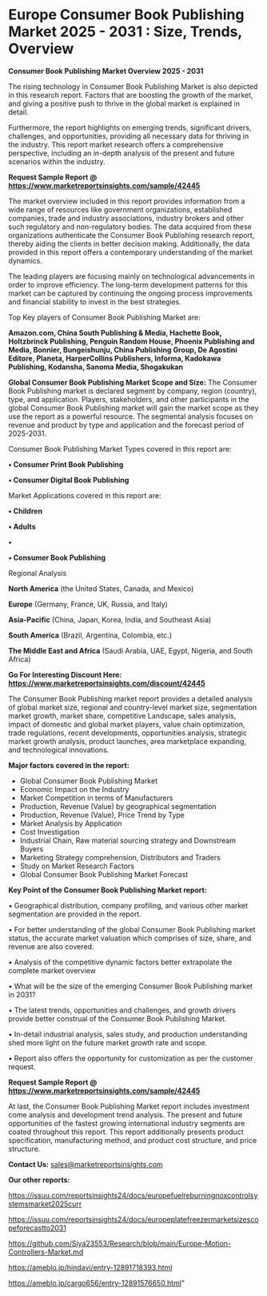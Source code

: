 # Europe Consumer Book Publishing Market 2025 - 2031 : Size, Trends, Overview

<Strong> Consumer Book Publishing Market Overview 2025 - 2031</strong>

The rising technology in Consumer Book Publishing Market is also depicted in this research report. Factors that are boosting the growth of the market, and giving a positive push to thrive in the global market is explained in detail.

Furthermore, the report highlights on emerging trends, significant drivers, challenges, and opportunities, providing all necessary data for thriving in the industry. This report market research offers a comprehensive perspective, including an in-depth analysis of the present and future scenarios within the industry.

<strong>Request Sample Report @ <a href=https://www.marketreportsinsights.com/sample/42445>https://www.marketreportsinsights.com/sample/42445</a></strong>

The market overview included in this report provides information from a wide range of resources like government organizations, established companies, trade and industry associations, industry brokers and other such regulatory and non-regulatory bodies. The data acquired from these organizations authenticate the Consumer Book Publishing research report, thereby aiding the clients in better decision making. Additionally, the data provided in this report offers a contemporary understanding of the market dynamics.

The leading players are focusing mainly on technological advancements in order to improve efficiency. The long-term development patterns for this market can be captured by continuing the ongoing process improvements and financial stability to invest in the best strategies.

Top Key players of Consumer Book Publishing Market are:

<strong>Amazon.com, China South Publishing & Media, Hachette Book, Holtzbrinck Publishing, Penguin Random House, Phoenix Publishing and Media, Bonnier, Bungeishunju, China Publishing Group, De Agostini Editore, Planeta, HarperCollins Publishers, Informa, Kadokawa Publishing, Kodansha, Sanoma Media, Shogakukan</strong>

<strong><b>Global Consumer Book Publishing Market Scope and Size:</b></strong>
The Consumer Book Publishing market is declared segment by company, region (country), type, and application. Players, stakeholders, and other participants in the global Consumer Book Publishing market will gain the market scope as they use the report as a powerful resource. The segmental analysis focuses on revenue and product by type and application and the forecast period of 2025-2031.

Consumer Book Publishing Market Types covered in this report are:

<strong>•  Consumer Print Book Publishing

•  Consumer Digital Book Publishing</strong>

Market Applications covered in this report are:

<strong>•  Children

•  Adults

•  

•  Consumer Book Publishing</strong> 

Regional Analysis

<strong>North America</strong> (the United States, Canada, and Mexico)

<strong>Europe</strong> (Germany, France, UK, Russia, and Italy)

<strong>Asia-Pacific</strong> (China, Japan, Korea, India, and Southeast Asia)

<strong>South America</strong> (Brazil, Argentina, Colombia, etc.)

<strong>The Middle East and Africa</strong> (Saudi Arabia, UAE, Egypt, Nigeria, and South Africa)

<strong>Go For Interesting Discount Here: <a href=https://www.marketreportsinsights.com/discount/42445>https://www.marketreportsinsights.com/discount/42445</a></strong>

The Consumer Book Publishing market report provides a detailed analysis of global market size, regional and country-level market size, segmentation market growth, market share, competitive Landscape, sales analysis, impact of domestic and global market players, value chain optimization, trade regulations, recent developments, opportunities analysis, strategic market growth analysis, product launches, area marketplace expanding, and technological innovations.

<strong><b>Major factors covered in the report:</b></strong>
<ul>
  <li>Global Consumer Book Publishing Market </li>
  <li>Economic Impact on the Industry</li>
  <li>Market Competition in terms of Manufacturers</li>
  <li>Production, Revenue (Value) by geographical segmentation</li>
  <li>Production, Revenue (Value), Price Trend by Type</li>
  <li>Market Analysis by Application</li>
  <li>Cost Investigation</li>
  <li>Industrial Chain, Raw material sourcing strategy and Downstream Buyers</li>
  <li>Marketing Strategy comprehension, Distributors and Traders</li>
  <li>Study on Market Research Factors</li>
  <li>Global Consumer Book Publishing Market Forecast</li>
</ul>

<strong><b>Key Point of the Consumer Book Publishing Market report:</b></strong>

• Geographical distribution, company profiling, and various other market segmentation are provided in the report.

• For better understanding of the global Consumer Book Publishing market status, the accurate market valuation which comprises of size, share, and revenue are also covered.

• Analysis of the competitive dynamic factors better extrapolate the complete market overview

• What will be the size of the emerging Consumer Book Publishing market in 2031?

• The latest trends, opportunities and challenges, and growth drivers provide better construal of the Consumer Book Publishing Market.

• In-detail industrial analysis, sales study, and production understanding shed more light on the future market growth rate and scope.

• Report also offers the opportunity for customization as per the customer request.

<strong>Request Sample Report @ <a href=https://www.marketreportsinsights.com/sample/42445>https://www.marketreportsinsights.com/sample/42445</a></strong>

At last, the Consumer Book Publishing Market report includes investment come analysis and development trend analysis. The present and future opportunities of the fastest growing international industry segments are coated throughout this report. This report additionally presents product specification, manufacturing method, and product cost structure, and price structure.

<strong>Contact Us:</strong>
sales@marketreportsinsights.com

<strong>Our other reports:</strong>

<a href=https://issuu.com/reportsinsights24/docs/europefuelreburningnoxcontrolsystemsmarket2025curr>https://issuu.com/reportsinsights24/docs/europefuelreburningnoxcontrolsystemsmarket2025curr</a>

<a href=https://issuu.com/reportsinsights24/docs/europeplatefreezermarketsizescopeforecastto2031>https://issuu.com/reportsinsights24/docs/europeplatefreezermarketsizescopeforecastto2031</a>

<a href=https://github.com/Siya23553/Research/blob/main/Europe-Motion-Controllers-Market.md>https://github.com/Siya23553/Research/blob/main/Europe-Motion-Controllers-Market.md</a>

<a href=https://ameblo.jp/hindavi/entry-12891718393.html>https://ameblo.jp/hindavi/entry-12891718393.html</a>

<a href=https://ameblo.jp/cargo656/entry-12891576650.html>https://ameblo.jp/cargo656/entry-12891576650.html</a>"
